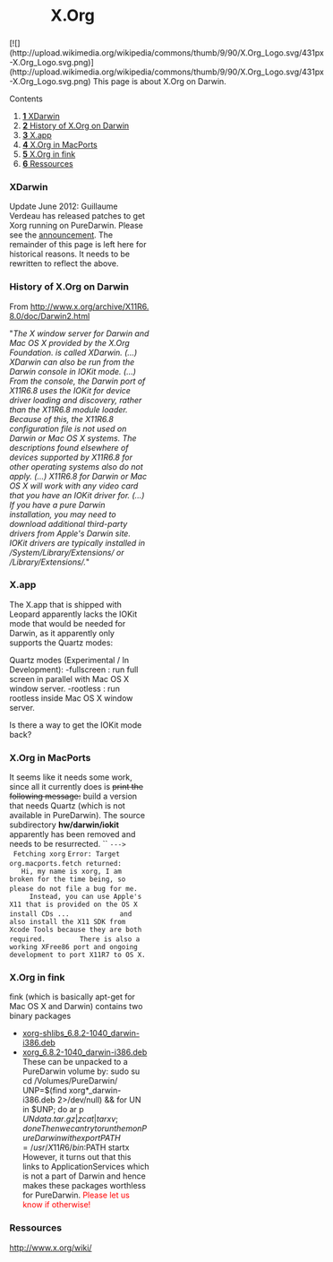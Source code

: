 X.Org
=====
<div style="margin:5px 10px;display:inline;float:right">
[![](http://upload.wikimedia.org/wikipedia/commons/thumb/9/90/X.Org_Logo.svg/431px-X.Org_Logo.svg.png)](http://upload.wikimedia.org/wikipedia/commons/thumb/9/90/X.Org_Logo.svg/431px-X.Org_Logo.svg.png)
This page is about X.Org on Darwin.

<div class="sites-embed-border-off sites-embed" style="width:250px;">


Contents
1.  [**1** XDarwin](xorg.html#TOC-XDarwin)
2.  [**2** History of X.Org on Darwin](xorg.html#TOC-History-of-X.Org-on-Darwin)
3.  [**3** X.app](xorg.html#TOC-X.app)
4.  [**4** X.Org in MacPorts](xorg.html#TOC-X.Org-in-MacPorts)
5.  [**5** X.Org in fink](xorg.html#TOC-X.Org-in-fink)
6.  [**6** Ressources](xorg.html#TOC-Ressources)


### XDarwin

Update June 2012:
Guillaume Verdeau has released patches to get Xorg running on PureDarwin.
Please see the [announcement](../news/xorgforpuredarwin.html).
The remainder of this page is left here for historical reasons. It needs to be rewritten to reflect the above.


### 
### 
### History of X.Org on Darwin
From <http://www.x.org/archive/X11R6.8.0/doc/Darwin2.html>


"*The X window server for Darwin and Mac OS X provided by the X.Org Foundation. is called XDarwin. (...) XDarwin can also be run from the Darwin console in IOKit mode. (...) From the console, the Darwin port of X11R6.8 uses the IOKit for device driver loading and discovery, rather than the X11R6.8 module loader. Because of this, the X11R6.8 configuration file is not used on Darwin or Mac OS X systems. The descriptions found elsewhere of devices supported by X11R6.8 for other operating systems also do not apply. (...) X11R6.8 for Darwin or Mac OS X will work with any video card that you have an IOKit driver for. (...) If you have a pure Darwin installation, you may need to download additional third-party drivers from Apple's Darwin site. IOKit drivers are typically installed in /System/Library/Extensions/ or /Library/Extensions/.*"
### X.app
The X.app that is shipped with Leopard apparently lacks the IOKit mode that would be needed for Darwin, as it apparently only supports the Quartz modes:


Quartz modes (Experimental / In Development):
 -fullscreen : run full screen in parallel with Mac OS X window server.
 -rootless : run rootless inside Mac OS X window server.

Is there a way to get the IOKit mode back?
### X.Org in MacPorts
It seems like it needs some work, since all it currently does is ~~print the following message:~~ build a version that needs Quartz (which is not available in PureDarwin). The source subdirectory **hw/darwin/iokit** apparently has been removed and needs to be resurrected.
``
`--->  Fetching xorg`
`Error: Target org.macports.fetch returned: `
`        Hi, my name is xorg, I am broken for the time being, so please do not file a bug for me.`
`        Instead, you can use Apple's X11 that is provided on the OS X install CDs ...`
`            and also install the X11 SDK from Xcode Tools because they are both required.`
`        There is also a working XFree86 port and ongoing development to port X11R7 to OS X.`
### X.Org in fink
fink (which is basically apt-get for Mac OS X and Darwin) contains two binary packages
-   [xorg-shlibs_6.8.2-1040_darwin-i386.deb](http://bindist.finkmirrors.net/bindist/dists/10.4/current/main/binary-darwin-i386/x11-system/xorg-shlibs_6.8.2-1040_darwin-i386.deb)
-   [xorg_6.8.2-1040_darwin-i386.deb](http://bindist.finkmirrors.net/bindist/dists/10.4/current/main/binary-darwin-i386/x11-system/xorg_6.8.2-1040_darwin-i386.deb)
These can be unpacked to a PureDarwin volume by:
    sudo su
    cd /Volumes/PureDarwin/
    UNP=$(find xorg*_darwin-i386.deb 2>/dev/null) && for UN in $UNP; 
    do ar p $UN data.tar.gz | zcat | tar xv ; done
Then we can try to run them on PureDarwin with
    export PATH=/usr/X11R6/bin:$PATH
    startx
However, it turns out that this links to ApplicationServices which is not a part of Darwin and hence makes these packages worthless for PureDarwin.
<span style="color:rgb(255,0,0)">Please let us know if otherwise!<span style="color:rgb(0,0,0)">
 </span></span>

### Ressources
<http://www.x.org/wiki/> 

